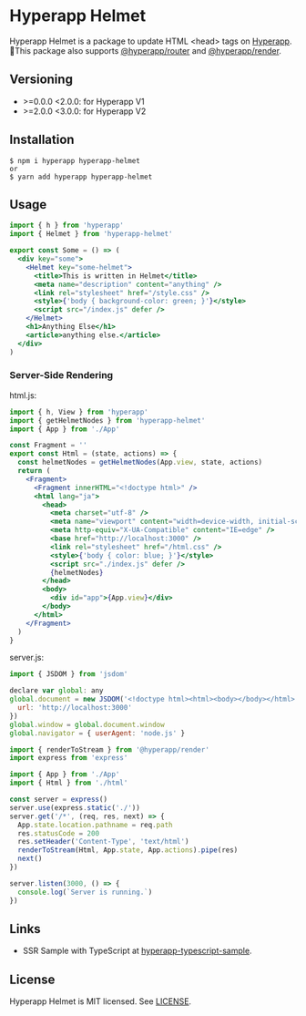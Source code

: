 # Hyperapp Helmet

Hyperapp Helmet is a package to update HTML &lt;head&gt; tags on [Hyperapp](https://github.com/jorgebucaran/hyperapp).
This package also supports [@hyperapp/router](https://github.com/hyperapp/router) and [@hyperapp/render](https://github.com/kriasoft/hyperapp-render).

## Versioning

- &gt;=0.0.0 &lt;2.0.0: for Hyperapp V1
- &gt;=2.0.0 &lt;3.0.0: for Hyperapp V2

## Installation

```shell-session
$ npm i hyperapp hyperapp-helmet
or
$ yarn add hyperapp hyperapp-helmet
```

## Usage

```jsx
import { h } from 'hyperapp'
import { Helmet } from 'hyperapp-helmet'

export const Some = () => (
  <div key="some">
    <Helmet key="some-helmet">
      <title>This is written in Helmet</title>
      <meta name="description" content="anything" />
      <link rel="stylesheet" href="/style.css" />
      <style>{'body { background-color: green; }'}</style>
      <script src="/index.js" defer />
    </Helmet>
    <h1>Anything Else</h1>
    <article>anything else.</article>
  </div>
)
```

### Server-Side Rendering

html.js:

```jsx
import { h, View } from 'hyperapp'
import { getHelmetNodes } from 'hyperapp-helmet'
import { App } from './App'

const Fragment = ''
export const Html = (state, actions) => {
  const helmetNodes = getHelmetNodes(App.view, state, actions)
  return (
    <Fragment>
      <Fragment innerHTML="<!doctype html>" />
      <html lang="ja">
        <head>
          <meta charset="utf-8" />
          <meta name="viewport" content="width=device-width, initial-scale=1" />
          <meta http-equiv="X-UA-Compatible" content="IE=edge" />
          <base href="http://localhost:3000" />
          <link rel="stylesheet" href="/html.css" />
          <style>{'body { color: blue; }'}</style>
          <script src="./index.js" defer />
          {helmetNodes}
        </head>
        <body>
          <div id="app">{App.view}</div>
        </body>
      </html>
    </Fragment>
  )
}
```

server.js:

```js
import { JSDOM } from 'jsdom'

declare var global: any
global.document = new JSDOM('<!doctype html><html><body></body></html>', {
  url: 'http://localhost:3000'
})
global.window = global.document.window
global.navigator = { userAgent: 'node.js' }

import { renderToStream } from '@hyperapp/render'
import express from 'express'

import { App } from './App'
import { Html } from './html'

const server = express()
server.use(express.static('./'))
server.get('/*', (req, res, next) => {
  App.state.location.pathname = req.path
  res.statusCode = 200
  res.setHeader('Content-Type', 'text/html')
  renderToStream(Html, App.state, App.actions).pipe(res)
  next()
})

server.listen(3000, () => {
  console.log(`Server is running.`)
})
```

## Links

- SSR Sample with TypeScript at [hyperapp-typescript-sample](https://github.com/babie/hyperapp-typescript-sample).

## License

Hyperapp Helmet is MIT licensed. See [LICENSE](./LICENSE.md).
